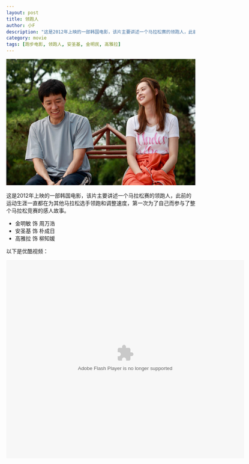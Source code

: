 ```yaml
---
layout: post
title: 领跑人
author: 小F
description: "这是2012年上映的一部韩国电影，该片主要讲述一个马拉松赛的领跑人，此前的运动生涯一直都在为其他马拉松选手领跑和调整速度，第一次为了自己而参与了整个马拉松竞赛的感人故事。"
category: movie
tags: [跑步电影, 领跑人, 安圣基, 金明民, 高雅拉]
---
```


![领跑人](/images/2013-10-04-pace-maker.jpg)

这是2012年上映的一部韩国电影，该片主要讲述一个马拉松赛的领跑人，此前的运动生涯一直都在为其他马拉松选手领跑和调整速度，第一次为了自己而参与了整个马拉松竞赛的感人故事。

* 金明敏 饰 周万浩
* 安圣基 饰 朴成日
* 高雅拉 饰 柳知媛

以下是优酷视频：

<embed src="http://player.youku.com/player.php/sid/XNTcwNjc0OTI4/v.swf" allowFullScreen="true" quality="high" width="634" height="528" align="middle" allowScriptAccess="always" type="application/x-shockwave-flash"></embed>
